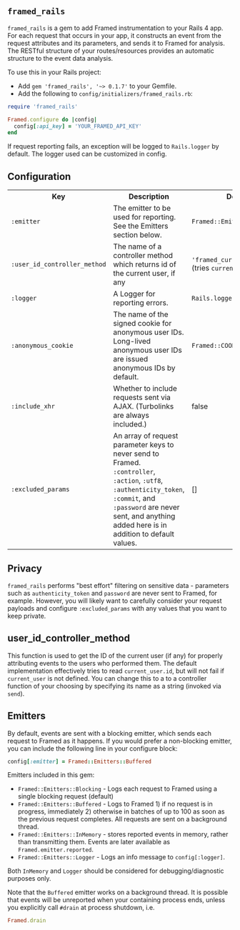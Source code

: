 `framed_rails`
------------

`framed_rails` is a gem to add Framed instrumentation to your Rails 4
app. For each request that occurs in your app, it constructs an event from the
request attributes and its parameters, and sends it to Framed for analysis.
The RESTful structure of your routes/resources provides an automatic
structure to the event data analysis.

To use this in your Rails project:

 * Add `gem 'framed_rails', '~> 0.1.7'` to your Gemfile.
 * Add the following to `config/initializers/framed_rails.rb`:

```ruby
require 'framed_rails'

Framed.configure do |config|
  config[:api_key] = 'YOUR_FRAMED_API_KEY'
end
```

If request reporting fails, an exception will be logged to `Rails.logger` by default.
The logger used can be customized in config.

Configuration
-------------

<table>
  <tr>
    <th>Key</th>
    <th>Description</th>
    <th>Default</th>
  </tr>

  <tr>
    <td><code>:emitter</code></td>
    <td>The emitter to be used for reporting. See the Emitters
    section below.</td>
    <td><code>Framed::Emitters::Blocking</code></td>
  </tr>

  <tr>
    <td><code>:user_id_controller_method</code></td>
    <td>The name of a controller method which returns id of the current user, if
    any</td>
    <td><code>'framed_current_user_id'</code> (tries <code>current_user.id</code>)</td>
  </tr>

  <tr>
    <td><code>:logger</code></td>
    <td>A Logger for reporting errors.</td>
    <td><code>Rails.logger</code></td>
  </tr>

  <tr>
    <td><code>:anonymous_cookie</code></td>
    <td>The name of the signed cookie for anonymous user IDs.
    Long-lived anonymous user IDs are issued anonymous IDs by default.</td>
    <td><code>Framed::COOKIE_NAME</code></td>
  </tr>

  <tr>
    <td><code>:include_xhr</code></td>
    <td>Whether to include requests sent via AJAX. (Turbolinks are always included.)</td>
    <td>false</td>
  </tr>

  <tr>
    <td><code>:excluded_params</code></td>
    <td>An array of request parameter keys to never send to Framed. <code>:controller</code>, <code>:action</code>,
    <code>:utf8</code>, <code>:authenticity_token</code>, <code>:commit</code>, and <code>:password</code> are never
    sent, and anything added here is in addition to default values.
    </td>
    <td>[]</td>
  </tr>

</table>

Privacy
--------
`framed_rails` performs "best effort" filtering on sensitive data - parameters such as `authenticity_token` and
`password` are never sent to Framed, for example. However, you will likely want to carefully consider your request
payloads and configure `:excluded_params` with any values that you want to keep private.

user_id_controller_method
--------
This function is used to get the ID of the current user (if any) for properly attributing
events to the users who performed them. The default implementation effectively tries to read
`current_user.id`, but will not fail if `current_user` is not defined. You can change this
to a to a controller function of your choosing by specifying its name as a string (invoked via `send`).


Emitters
--------

By default, events are sent with a blocking emitter, which sends each request to Framed
as it happens. If you would prefer a non-blocking emitter, you can include the following line in
your configure block:


```ruby
config[:emitter] = Framed::Emitters::Buffered
```

Emitters included in this gem:

 * `Framed::Emitters::Blocking` - Logs each request to Framed using a single blocking request (default)
 * `Framed::Emitters::Buffered` - Logs to Framed 1) if no request is in progress, immediately 2) otherwise in batches of up to 100 as soon as the previous request completes.  All requests are sent on a background thread.
 * `Framed::Emitters::InMemory` - stores reported events in memory,
   rather than transmitting them.  Events are later available as `Framed.emitter.reported`.
 * `Framed::Emitters::Logger` - Logs an info message to `config[:logger]`.

Both `InMemory` and `Logger` should be considered for debugging/diagnostic purposes only.

Note that the `Buffered` emitter works on a background thread. It is
possible that events will be unreported when your containing process
ends, unless you explicitly call `#drain` at process shutdown, i.e.

```ruby
Framed.drain
```
